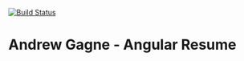 [![Build Status](https://travis-ci.org/elAndyG/elandyg-angular.svg?branch=master)](https://travis-ci.org/elAndyG/elandyg-angular)

# Andrew Gagne - Angular Resume
